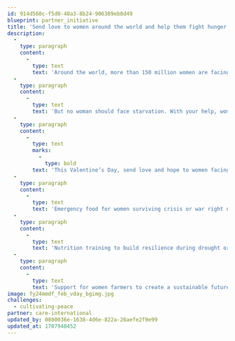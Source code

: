 ```yaml
---
id: 914d560c-f5d0-48a3-8b24-906389eb8d49
blueprint: partner_initiative
title: 'Send love to women around the world and help them fight hunger'
description:
  -
    type: paragraph
    content:
      -
        type: text
        text: 'Around the world, more than 150 million women are facing food insecurity. The reality is that hunger hits harder for women than men. Women eat last and least, often skipping meals or making unimaginable decisions to feed their families before themselves.'
  -
    type: paragraph
    content:
      -
        type: text
        text: 'But no woman should face starvation. With your help, women can overcome hunger for themselves and their families.'
  -
    type: paragraph
    content:
      -
        type: text
        marks:
          -
            type: bold
        text: 'This Valentine’s Day, send love and hope to women facing hunger from wherever you are in the world. Your gift provides:'
  -
    type: paragraph
    content:
      -
        type: text
        text: 'Emergency food for women surviving crisis or war right now.'
  -
    type: paragraph
    content:
      -
        type: text
        text: 'Nutrition training to build resilience during drought or other climate crises.'
  -
    type: paragraph
    content:
      -
        type: text
        text: 'Support for women farmers to create a sustainable future for their families and communities.'
image: fy24mmdf_feb_vday_bgimg.jpg
challenges:
  - cultivating-peace
partner: care-international
updated_by: 0800036e-1638-4d6e-822a-26aefe2f9e99
updated_at: 1707948452
---
```

